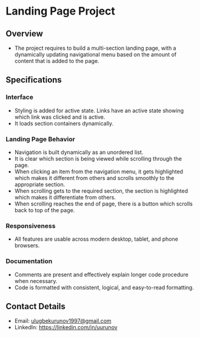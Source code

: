 # Landing Page Project

## Overview
- The project requires to build a multi-section landing page, with a dynamically updating navigational menu based on the amount of content that is added to the page.

## Specifications

### Interface
- Styling is added for active state. Links have an active state showing which link was clicked and is active.
- It loads section containers dynamically.

### Landing Page Behavior
- Navigation is built dynamically as an unordered list.
- It is clear which section is being viewed while scrolling through the page.
- When clicking an item from the navigation menu, it gets highlighted which makes it different from others and scrolls smoothly to the appropriate section.
- When scrolling gets to the required section, the section is highlighted which makes it differentiate from others.
- When scrolling reaches the end of page, there is a button which scrolls back to top of the page.

### Responsiveness
- All features are usable across modern desktop, tablet, and phone browsers.

### Documentation 
- Comments are present and effectively explain longer code procedure when necessary.
- Code is formatted with consistent, logical, and easy-to-read formatting.

## Contact Details
- Email: ulugbekurunov1997@gmail.com
- LinkedIn: https://linkedin.com/in/uurunov
